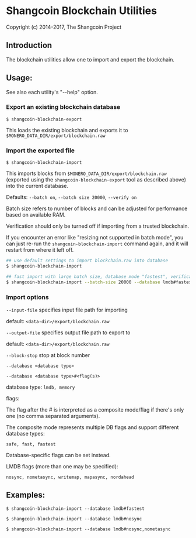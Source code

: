 # Shangcoin Blockchain Utilities

Copyright (c) 2014-2017, The Shangcoin Project

## Introduction

The blockchain utilities allow one to import and export the blockchain.

## Usage:

See also each utility's "--help" option.

### Export an existing blockchain database

`$ shangcoin-blockchain-export`

This loads the existing blockchain and exports it to `$MONERO_DATA_DIR/export/blockchain.raw`

### Import the exported file

`$ shangcoin-blockchain-import`

This imports blocks from `$MONERO_DATA_DIR/export/blockchain.raw` (exported using the
`shangcoin-blockchain-export` tool as described above) into the current database.

Defaults: `--batch on`, `--batch size 20000`, `--verify on`

Batch size refers to number of blocks and can be adjusted for performance based on available RAM.

Verification should only be turned off if importing from a trusted blockchain.

If you encounter an error like "resizing not supported in batch mode", you can just re-run
the `shangcoin-blockchain-import` command again, and it will restart from where it left off.

```bash
## use default settings to import blockchain.raw into database
$ shangcoin-blockchain-import

## fast import with large batch size, database mode "fastest", verification off
$ shangcoin-blockchain-import --batch-size 20000 --database lmdb#fastest --verify off

```

### Import options

`--input-file`
specifies input file path for importing

default: `<data-dir>/export/blockchain.raw`

`--output-file`
specifies output file path to export to

default: `<data-dir>/export/blockchain.raw`

`--block-stop`
stop at block number

`--database <database type>`

`--database <database type>#<flag(s)>`

database type: `lmdb, memory`

flags:

The flag after the # is interpreted as a composite mode/flag if there's only
one (no comma separated arguments).

The composite mode represents multiple DB flags and support different database types:

`safe, fast, fastest`

Database-specific flags can be set instead.

LMDB flags (more than one may be specified):

`nosync, nometasync, writemap, mapasync, nordahead`

## Examples:

```
$ shangcoin-blockchain-import --database lmdb#fastest

$ shangcoin-blockchain-import --database lmdb#nosync

$ shangcoin-blockchain-import --database lmdb#nosync,nometasync
```
